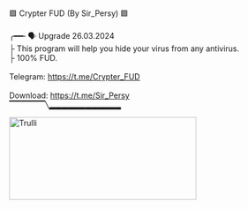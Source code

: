 🟩 Crypter FUD (By Sir_Persy) 🟩
<br>
<br>
╭━━╴🗣 Upgrade 26.03.2024
<br>
├ This program will help you hide your virus from any antivirus.
<br>
├ 100% FUD.
<br>
<br>
Telegram: https://t.me/Crypter_FUD
<br>
<br>
Download: https://t.me/Sir_Persy
<br>
▔▔▔▔▔▔╲▂▂▂▂▂▂▂▂▂▂▂▂
<br>

<img src="https://i.postimg.cc/4yC4k2kq/crypter.jpg" alt="Trulli" width="339" height="150">
